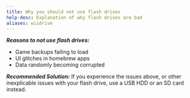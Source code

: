 ```yaml
---
title: Why you should not use flash drives
help-desc: Explanation of why flash drives are bad
aliases: wiidrive
---
```


***Reasons to not use flash drives:***
- Game backups failing to load
- UI glitches in homebrew apps
- Data randomly becoming corrupted

***Recommended Solution:***
If you experience the issues above, or other inexplicable issues with your flash drive, use a USB HDD or an SD card instead.
